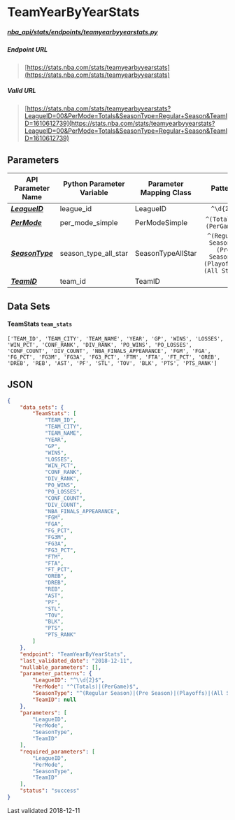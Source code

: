 # TeamYearByYearStats
##### [nba_api/stats/endpoints/teamyearbyyearstats.py](https://github.com/swar/nba_api/blob/master/nba_api/stats/endpoints/teamyearbyyearstats.py)

##### Endpoint URL
>[https://stats.nba.com/stats/teamyearbyyearstats](https://stats.nba.com/stats/teamyearbyyearstats)

##### Valid URL
>[https://stats.nba.com/stats/teamyearbyyearstats?LeagueID=00&PerMode=Totals&SeasonType=Regular+Season&TeamID=1610612739](https://stats.nba.com/stats/teamyearbyyearstats?LeagueID=00&PerMode=Totals&SeasonType=Regular+Season&TeamID=1610612739)

## Parameters
API Parameter Name | Python Parameter Variable | Parameter Mapping Class | Pattern | Required | Nullable
------------ | ------------ | ------------ | :-----------: | :---: | :---:
[_**LeagueID**_](https://github.com/swar/nba_api/blob/master/docs/nba_api/stats/library/parameters.md#LeagueID) | league_id | LeagueID | `^\d{2}$` | `Y` |  | 
[_**PerMode**_](https://github.com/swar/nba_api/blob/master/docs/nba_api/stats/library/parameters.md#PerMode) | per_mode_simple | PerModeSimple | `^(Totals)\|(PerGame)$` | `Y` |  | 
[_**SeasonType**_](https://github.com/swar/nba_api/blob/master/docs/nba_api/stats/library/parameters.md#SeasonType) | season_type_all_star | SeasonTypeAllStar | `^(Regular Season)\|(Pre Season)\|(Playoffs)\|(All Star)$` | `Y` |  | 
[_**TeamID**_](https://github.com/swar/nba_api/blob/master/docs/nba_api/stats/library/parameters.md#TeamID) | team_id | TeamID |  | `Y` |  | 

## Data Sets
#### TeamStats `team_stats`
```text
['TEAM_ID', 'TEAM_CITY', 'TEAM_NAME', 'YEAR', 'GP', 'WINS', 'LOSSES', 'WIN_PCT', 'CONF_RANK', 'DIV_RANK', 'PO_WINS', 'PO_LOSSES', 'CONF_COUNT', 'DIV_COUNT', 'NBA_FINALS_APPEARANCE', 'FGM', 'FGA', 'FG_PCT', 'FG3M', 'FG3A', 'FG3_PCT', 'FTM', 'FTA', 'FT_PCT', 'OREB', 'DREB', 'REB', 'AST', 'PF', 'STL', 'TOV', 'BLK', 'PTS', 'PTS_RANK']
```


## JSON
```json
{
    "data_sets": {
        "TeamStats": [
            "TEAM_ID",
            "TEAM_CITY",
            "TEAM_NAME",
            "YEAR",
            "GP",
            "WINS",
            "LOSSES",
            "WIN_PCT",
            "CONF_RANK",
            "DIV_RANK",
            "PO_WINS",
            "PO_LOSSES",
            "CONF_COUNT",
            "DIV_COUNT",
            "NBA_FINALS_APPEARANCE",
            "FGM",
            "FGA",
            "FG_PCT",
            "FG3M",
            "FG3A",
            "FG3_PCT",
            "FTM",
            "FTA",
            "FT_PCT",
            "OREB",
            "DREB",
            "REB",
            "AST",
            "PF",
            "STL",
            "TOV",
            "BLK",
            "PTS",
            "PTS_RANK"
        ]
    },
    "endpoint": "TeamYearByYearStats",
    "last_validated_date": "2018-12-11",
    "nullable_parameters": [],
    "parameter_patterns": {
        "LeagueID": "^\\d{2}$",
        "PerMode": "^(Totals)|(PerGame)$",
        "SeasonType": "^(Regular Season)|(Pre Season)|(Playoffs)|(All Star)$",
        "TeamID": null
    },
    "parameters": [
        "LeagueID",
        "PerMode",
        "SeasonType",
        "TeamID"
    ],
    "required_parameters": [
        "LeagueID",
        "PerMode",
        "SeasonType",
        "TeamID"
    ],
    "status": "success"
}
```

Last validated 2018-12-11
